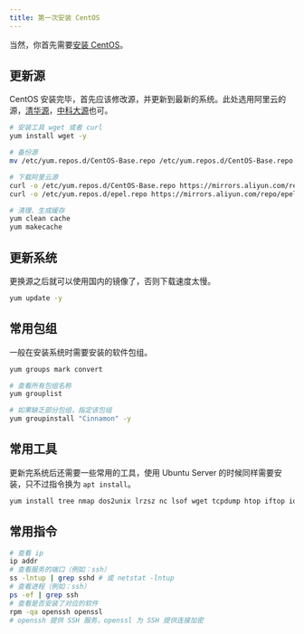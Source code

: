 ```yaml
---
title: 第一次安装 CentOS
---
```


当然，你首先需要[安装 CentOS](/os/linux/how-to-install-centos-on-virtualbox)。



## 更新源

CentOS 安装完毕，首先应该修改源，并更新到最新的系统。此处选用阿里云的源，[清华源](https://mirrors.tuna.tsinghua.edu.cn/)，[中科大源](http://mirrors.ustc.edu.cn/)也可。

```bash
# 安装工具 wget 或者 curl
yum install wget -y

# 备份源
mv /etc/yum.repos.d/CentOS-Base.repo /etc/yum.repos.d/CentOS-Base.repo.bak

# 下载阿里云源
curl -o /etc/yum.repos.d/CentOS-Base.repo https://mirrors.aliyun.com/repo/Centos-7.repo
curl -o /etc/yum.repos.d/epel.repo https://mirrors.aliyun.com/repo/epel-7.repo

# 清理、生成缓存
yum clean cache
yum makecache
```



## 更新系统

更换源之后就可以使用国内的镜像了，否则下载速度太慢。

```bash
yum update -y
```



## 常用包组

一般在安装系统时需要安装的软件包组。

```bash
yum groups mark convert

# 查看所有包组名称
yum grouplist

# 如果缺乏部分包组，指定该包组
yum groupinstall "Cinnamon" -y
```



## 常用工具

更新完系统后还需要一些常用的工具，使用 Ubuntu Server 的时候同样需要安装，只不过指令换为 `apt install`。

```bash
yum install tree nmap dos2unix lrzsz nc lsof wget tcpdump htop iftop iotop sysstat nethogs psmisc net-tools bash-completion vim-enhanced -y
```



## 常用指令

```bash
# 查看 ip
ip addr
# 查看服务的端口（例如：ssh）
ss -lntup | grep sshd # 或 netstat -lntup
# 查看进程（例如：ssh）
ps -ef | grep ssh
# 查看是否安装了对应的软件
rpm -qa openssh openssl
# openssh 提供 SSH 服务，openssl 为 SSH 提供连接加密
```

